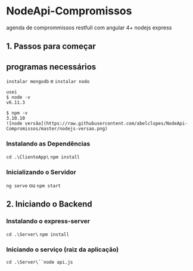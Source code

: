 # NodeApi-Compromissos
agenda de comprommissos restfull com angular 4+ nodejs express

## 1. Passos para começar
## programas necessários
`instalar mongodb` e
`instalar nodo`
```
usei
$ node -v
v6.11.3

$ npm -v
3.10.10
![node versão](https://raw.githubusercontent.com/abelclopes/NodeApi-Compromissos/master/nodejs-versao.png)

```
### Instalando as Dependências

`cd .\ClienteApp\` `npm install`

### Inicializando o Servidor

`ng serve` ou `npm start`

## 2. Iniciando o Backend

### Instalando o express-server

`cd .\Server\` `npm install`

### Iniciando o serviço (raiz da aplicação)
`cd .\Server\``node api.js`
